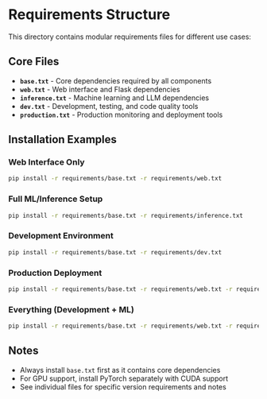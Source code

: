 # Requirements Structure

This directory contains modular requirements files for different use cases:

## Core Files

- **`base.txt`** - Core dependencies required by all components
- **`web.txt`** - Web interface and Flask dependencies  
- **`inference.txt`** - Machine learning and LLM dependencies
- **`dev.txt`** - Development, testing, and code quality tools
- **`production.txt`** - Production monitoring and deployment tools

## Installation Examples

### Web Interface Only
```bash
pip install -r requirements/base.txt -r requirements/web.txt
```

### Full ML/Inference Setup
```bash
pip install -r requirements/base.txt -r requirements/inference.txt
```

### Development Environment  
```bash
pip install -r requirements/base.txt -r requirements/dev.txt
```

### Production Deployment
```bash
pip install -r requirements/base.txt -r requirements/web.txt -r requirements/production.txt
```

### Everything (Development + ML)
```bash
pip install -r requirements/base.txt -r requirements/web.txt -r requirements/inference.txt -r requirements/dev.txt
```

## Notes

- Always install `base.txt` first as it contains core dependencies
- For GPU support, install PyTorch separately with CUDA support
- See individual files for specific version requirements and notes 